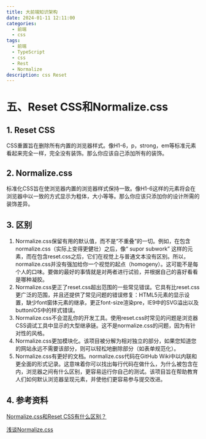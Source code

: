 ```yaml
---
title: 大前端知识架构
date: 2024-01-11 12:11:00
categories:
  - 前端
  - css
tags:
  - 前端
  - TypeScript
  - css
  - Rest
  - Normalize
description: css Reset 
---
```


# 五、Reset CSS和Normalize.css

## 1. Reset CSS

CSS重置旨在删除所有内置的浏览器样式。像H1-6，p，strong，em等标准元素看起来完全一样，完全没有装饰。那么你应该自己添加所有的装饰。


## 2. Normalize.css

标准化CSS旨在使浏览器内置的浏览器样式保持一致。像H1-6这样的元素将会在浏览器中以一致的方式显示为粗体，大小等等。那么你应该只添加你的设计所需的装饰差异。


## 3. 区别

1. Normalize.css保留有用的默认值，而不是“不重叠”的一切。例如，在包含normalize.css（实际上变得更健壮）之后，像“ supor subwork” 这样的元素，而在包含reset.css之后，它们在视觉上与普通文本没有区别。所以，normalize.css并没有强加给你一个视觉的起点（homogeny）。这可能不是每个人的口味。要做的最好的事情就是对两者进行试验，并根据自己的喜好看看是哪种凝胶。
2. Normalize.css更正了reset.css超出范围的一些常见错误。它具有比reset.css更广泛的范围，并且还提供了常见问题的错误修复：HTML5元素的显示设置，缺少font窗体元素的继承，更正font-size渲染pre，IE9中的SVG溢出以及buttoniOS中的样式错误。
3. Normalize.css不会混乱你的开发工具。使用reset.css时常见的问题是浏览器CSS调试工具中显示的大型继承链。这不是normalize.css的问题，因为有针对性的风格。
4. Normalize.css更加模块化。该项目被分解为相对独立的部分，如果您知道您的网站永远不需要该部分，则可以轻松地删除部分（如表单规范化）。
5. Normalize.css有更好的文档。normalize.css代码在GitHub Wiki中以内联和更全面的形式记录。这意味着你可以找出每行代码在做什么，为什么被包含在内，浏览器之间有什么区别，更容易运行你自己的测试。该项目旨在帮助教育人们如何默认浏览器呈现元素，并使他们更容易参与提交改进。


## 4. 参考资料

[Normalize.css和Reset CSS有什么区别？](https://cloud.tencent.com/developer/ask/26961)

[浅谈Normalize.css](https://www.jianshu.com/p/3d21d1932aa0)

